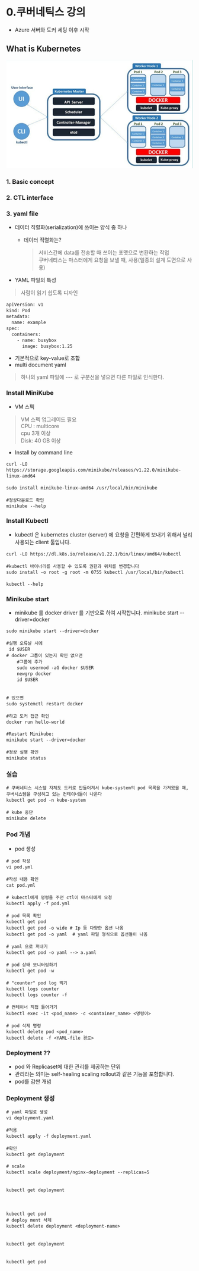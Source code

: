# 0.쿠버네틱스 강의
- Azure 서버와 도커 세팅 이후 시작

## **What is Kubernetes** 
![Alt text](image.png)
### 1. Basic concept
### 2. CTL interface
### 3. yaml file
- 데이터 직렬화(serialization)에 쓰이는 양식 중 하나 
    - 데이터 직렬화는?
        > 서비스간에 data를 전송할 때 쓰이는 포맷으로 변환하는 작업<br>
        쿠버네티스는 마스터에게 요청을 보낼 때, 사용(일종의 설계 도면으로 사용)

- YAML 파일의 특성
> 사람이 읽기 쉽도록 디자인 <br>
```
apiVersion: v1 
kind: Pod 
metadata: 
  name: example 
spec: 
  containers: 
    - name: busybox 
      image: busybox:1.25 

```
- 기본적으로 key-value로 조합 
- multi document yaml 
> 하나의 yaml 파일에 --- 로 구분선을 넣으면 다른 파일로 인식한다. 


### Install MiniKube
- VM 스펙 
> VM 스펙 업그레이드 필요 <br>CPU : multicore 
<br>cpu 3개 이상 <br>Disk: 40 GB 이상 
 
- Install by command line 
```
curl -LO https://storage.googleapis.com/minikube/releases/v1.22.0/minikube-linux-amd64 

sudo install minikube-linux-amd64 /usr/local/bin/minikube

#정상다운로드 확인
minikube --help 
```
### Install Kubectl

- kubectl 은 kubernetes cluster (server) 에 요청을 간편하게 보내기 위해서 널리 사용되는 client 툴입니다. 
```
curl -LO https://dl.k8s.io/release/v1.22.1/bin/linux/amd64/kubectl 

#kubectl 바이너리를 사용할 수 있도록 권한과 위치를 변경합니다
sudo install -o root -g root -m 0755 kubectl /usr/local/bin/kubectl

kubectl --help
```

### Minikube start
- minikube 를 docker driver 를 기반으로 하여 시작합니다. 
minikube start --driver=docker 

```
sudo minikube start --driver=docker

#실행 오류날 시에 
 id $USER 
# docker 그룹이 있는지 확인 없으면 
    #그룹에 추가 
    sudo usermod -aG docker $USER
    newgrp docker
    id $USER


# 있으면
sudo systemctl restart docker

#하고 도커 접근 확인
docker run hello-world

#Restart Minikube:
minikube start --driver=docker

#정상 실행 확인 
minikube status

```  

### 실습

```
# 쿠버네티스 시스템 자체도 도커로 만들어져서 kube-system의 pod 목록을 가져왔을 때, 쿠버시스템을 구성하고 있는 컨테이너들이 나온다 
kubectl get pod -n kube-system

# kube 중단 
minikube delete

```
### Pod 개념 
- pod 생성
```
# pod 작성
vi pod.yml

#작성 내용 확인
cat pod.yml

# kubectl에게 명령을 주면 ctl이 마스터에게 요청
kubectl apply -f pod.yml 

# pod 목록 확인 
kubectl get pod
kubectl get pod -o wide # Ip 등 다양한 옵션 나옴
kubectl get pod -o yaml  # yaml 파일 형식으로 옵션들이 나옴 

# yaml 으로 꺼내기 
kubectl get pod -o yaml --> a.yaml

# pod 상태 모니터링하기
kubectl get pod -w

# "counter" pod log 찍기 
kubectl logs counter
kubectl logs counter -f

# 컨테이너 직접 들어가기 
kubectl exec -it <pod_name> -c <container_name> <명령어>

# pod 삭제 명령 
kubectl delete pod <pod_name> 
kubectl delete -f <YAML-file 경로>

```


### Deployment ?? 
- pod 와 Replicaset에 대한 관리를 제공하는 단위 
- 관리라는 의미는 self-healing scaling rollout과 같은 기능을 포함합니다.
- pod를 감싼 개념

### Deployment 생성
``` 
# yaml 파일로 생성
vi deployment.yaml

#적용 
kubectl apply -f deployment.yaml

#확인
kubectl get deployment

# scale 
kubectl scale deployment/nginx-deployment --replicas=5 
 

kubectl get deployment 
 


kubectl get pod 
# deploy ment 삭제 
kubectl delete deployment <deployment-name> 
 

kubectl get deployment 
 

kubectl get pod 
 


```
